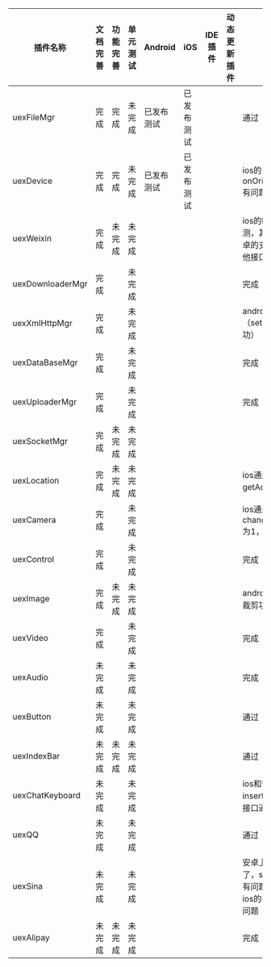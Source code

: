 | 插件名称             | 文档完善 | 功能完善 | 单元测试 | Android | iOS   | IDE插件 | 动态更新插件 | 内部测试                                     | 自动化测试 | 负责人  |
| ---------------- | ---- | ---- | ---- | ------- | ----- | ----- | ------ | ---------------------------------------- | ----- | ---- |
| uexFileMgr       | 完成   | 完成   | 未完成  | 已发布测试   | 已发布测试 |       |        | 通过                                       |       | 高山   |
| uexDevice        | 完成   | 完成   | 未完成  | 已发布测试   | 已发布测试 |       |        | ios的onOrientationChange有问题，安卓通过          |       | 高山   |
| uexWeixin        | 完成   | 未完成  | 未完成  |         |       |       |        | ios的login和支付接口没测，其他接口通过。安卓的支付接口没测，其他接口通过。 |       | 高山   |
| uexDownloaderMgr | 完成   |      | 未完成  |         |       |       |        | 完成                                       |       |      |
| uexXmlHttpMgr    | 完成   |      | 未完成  |         |       |       |        | android（setInputStream没成功）               |       |      |
| uexDataBaseMgr   | 完成   |      | 未完成  |         |       |       |        | 完成                                       |       |      |
| uexUploaderMgr   | 完成   |      | 未完成  |         |       |       |        | 完成                                       |       |      |
| uexSocketMgr     | 完成   | 未完成  | 未完成  |         |       |       |        |                                          |       |      |
| uexLocation      | 完成   | 未完成  | 未完成  |         |       |       |        | ios通过，安卓getAddress有问题                    |       | 高山   |
| uexCamera        | 完成   |      | 未完成  |         |       |       |        | ios通过，安卓上changeCameraPosition为1，返回时挂了    |       | 高山   |
| uexControl       | 完成   |      | 未完成  |         |       |       |        | 完成                                       |       |      |
| uexImage         | 完成   | 未完成  | 未完成  |         |       |       |        | android（自定义长宽比裁剪功能取消）                    |       |      |
| uexVideo         | 完成   |      | 未完成  |         |       |       |        | 完成                                       |       |      |
| uexAudio         | 未完成  |      | 未完成  |         |       |       |        | 完成                                       |       |      |
| uexButton        | 未完成  |      | 未完成  |         |       |       |        | 通过                                       |       | 高山   |
| uexIndexBar      | 未完成  | 未完成  | 未完成  |         |       |       |        | 通过                                       |       | 高山   |
| uexChatKeyboard  | 未完成  |      | 未完成  |         |       |       |        | ios和安卓的insertAfterAt没有，其他接口通过。           |       | 高山   |
| uexQQ            | 未完成  |      | 未完成  |         |       |       |        | 通过                                       |       | 高山   |
| uexSina          | 未完成  |      | 未完成  |         |       |       |        | 安卓上registerApp去掉了，sendImageContent有问题，logou有问题。ios的各个接口返回值有问题 |       | 高山   |
| uexAlipay        | 未完成  | 未完成  | 未完成  |         |       |       |        | 完成                                       |       |      |